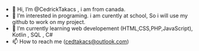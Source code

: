 - 👋 Hi, I’m @CedrickTakacs , i am from canada.
- 👀 I’m interested in programing. i am curently at school, So i will use my github to work on my project.
- 🌱 I’m currently learning web developement (HTML,CSS,PHP,JavaScript), Kotlin , SQL , C#
- 📫 How to reach me (cedtakacs@outlook.com)

